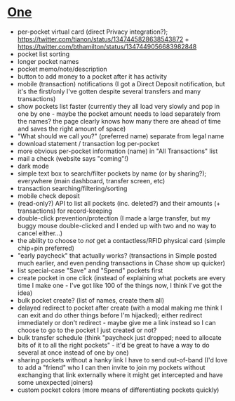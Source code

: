 # [One](https://onefinance.com)

- per-pocket virtual card (direct Privacy integration?); https://twitter.com/tianon/status/1347445828638543872 + https://twitter.com/bthamilton/status/1347449056683982848
- pocket list sorting
- longer pocket names
- pocket memo/note/description
- button to add money to a pocket after it has activity
- mobile (transaction) notifications (I got a Direct Deposit notification, but it's the first/only I've gotten despite several transfers and many transactions)
- show pockets list faster (currently they all load very slowly and pop in one by one - maybe the pocket amount needs to load separately from the names? the page clearly knows how many there are ahead of time and saves the right amount of space)
- "What should we call you?" (preferred name) separate from legal name
- download statement / transaction log per-pocket
- more obvious per-pocket information (name) in "All Transactions" list
- mail a check (website says "coming"!)
- dark mode
- simple text box to search/filter pockets by name (or by sharing?); everywhere (main dashboard, transfer screen, etc)
- transaction searching/filtering/sorting
- mobile check deposit
- (read-only?) API to list all pockets (inc. deleted?) and their amounts (+ transactions) for record-keeping
- double-click prevention/protection (I made a large transfer, but my buggy mouse double-clicked and I ended up with two and no way to cancel either...)
- the ability to choose to *not* get a contactless/RFID physical card (simple chip+pin preferred)
- "early paycheck" that actually works?  (transactions in Simple posted much earlier, and even pending transactions in Chase show up quicker)
- list special-case "Save" and "Spend" pockets first
- create pocket in one click (instead of explaining what pockets are every time I make one - I've got like 100 of the things now, I think I've got the idea)
- bulk pocket create? (list of names, create them all)
- delayed redirect to pocket after create (with a modal making me think I can exit and do other things before I'm hijacked); either redirect immediately or don't redirect - maybe give me a link instead so I can choose to go to the pocket I just created or not?
- bulk transfer schedule (think "paycheck just dropped; need to allocate bits of it to all the right pockets" - it'd be great to have a way to do several at once instead of one by one)
- sharing pockets without a hanky link I have to send out-of-band (I'd love to add a "friend" who I can then invite to join my pockets without exchanging that link externally where it might get intercepted and have some unexpected joiners)
- custom pocket colors (more means of differentiating pockets quickly)
